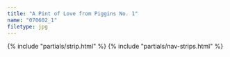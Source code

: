 ```yaml
---
title: "A Pint of Love from Piggins No. 1"
name: "070602_1"
filetype: jpg
---
```


{% include "partials/strip.html" %}
{% include "partials/nav-strips.html" %}